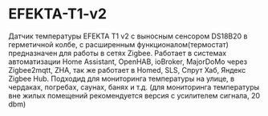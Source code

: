 # EFEKTA-T1-v2
Датчик температуры EFEKTA T1 v2 c выносным сенсором DS18B20 в герметичной колбе, с расширенным функционалом(термостат) предназначен для работы в сетях Zigbee. Работает в системах автоматизации Home Assistant, OpenHAB, ioBroker, MajorDoMo через Zigbee2mqtt, ZHA, так же работает в Homed, SLS, Спрут Хаб, Яндекс Zigbee Hub. Подходид для мониторинга температуры на улице, в чердаках, погребах, саунах, банях и т.д.  (для мониторинга температуры вне жилых помещений рекомендуется версия с усилителем сигнала, 20 dbm)
